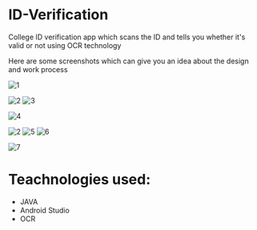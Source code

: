 # ID-Verification

College ID verification app which scans the ID and tells you whether it's valid or not using OCR technology

Here are some screenshots which can give you an idea about the design and work process

![1](https://github.com/pranaylachuluri/ID-Verification/assets/103355762/6fa8bf03-fbfb-4da4-bfab-4ebdae518ee1)

![2](https://github.com/pranaylachuluri/ID-Verification/assets/103355762/eedc64a1-9277-44d6-9d82-4a537e42d033)
![3](https://github.com/pranaylachuluri/ID-Verification/assets/103355762/990b519d-01d8-4de3-83f6-78db14b1983a)

![4](https://github.com/pranaylachuluri/ID-Verification/assets/103355762/263cfc4c-a3ea-4f39-a55b-188c8ccd5d84)

![2](https://github.com/pranaylachuluri/ID-Verification/assets/103355762/eedc64a1-9277-44d6-9d82-4a537e42d033)
![5](https://github.com/pranaylachuluri/ID-Verification/assets/103355762/dfc2dd05-a834-47ef-a94c-613e3106c58b) ![6](https://github.com/pranaylachuluri/ID-Verification/assets/103355762/c6bc2993-22fe-473f-a256-c0e900395ab1)

![7](https://github.com/pranaylachuluri/ID-Verification/assets/103355762/e41721dc-d60f-4888-b7ad-413db6f20c25)


# Teachnologies used:

- JAVA
- Android Studio
- OCR

